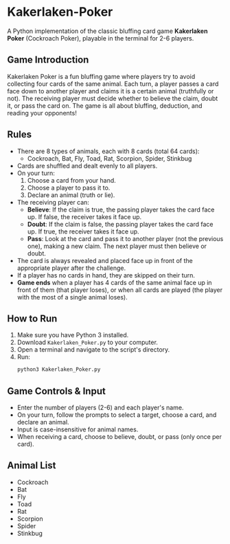 # Kakerlaken-Poker

A Python implementation of the classic bluffing card game **Kakerlaken Poker** (Cockroach Poker), playable in the terminal for 2-6 players.

## Game Introduction
Kakerlaken Poker is a fun bluffing game where players try to avoid collecting four cards of the same animal. Each turn, a player passes a card face down to another player and claims it is a certain animal (truthfully or not). The receiving player must decide whether to believe the claim, doubt it, or pass the card on. The game is all about bluffing, deduction, and reading your opponents!

## Rules
- There are 8 types of animals, each with 8 cards (total 64 cards):
  - Cockroach, Bat, Fly, Toad, Rat, Scorpion, Spider, Stinkbug
- Cards are shuffled and dealt evenly to all players.
- On your turn:
  1. Choose a card from your hand.
  2. Choose a player to pass it to.
  3. Declare an animal (truth or lie).
- The receiving player can:
  - **Believe**: If the claim is true, the passing player takes the card face up. If false, the receiver takes it face up.
  - **Doubt**: If the claim is false, the passing player takes the card face up. If true, the receiver takes it face up.
  - **Pass**: Look at the card and pass it to another player (not the previous one), making a new claim. The next player must then believe or doubt.
- The card is always revealed and placed face up in front of the appropriate player after the challenge.
- If a player has no cards in hand, they are skipped on their turn.
- **Game ends** when a player has 4 cards of the same animal face up in front of them (that player loses), or when all cards are played (the player with the most of a single animal loses).

## How to Run
1. Make sure you have Python 3 installed.
2. Download `Kakerlaken_Poker.py` to your computer.
3. Open a terminal and navigate to the script's directory.
4. Run:
   ```bash
   python3 Kakerlaken_Poker.py
   ```

## Game Controls & Input
- Enter the number of players (2-6) and each player's name.
- On your turn, follow the prompts to select a target, choose a card, and declare an animal.
- Input is case-insensitive for animal names.
- When receiving a card, choose to believe, doubt, or pass (only once per card).

## Animal List
- Cockroach
- Bat
- Fly
- Toad
- Rat
- Scorpion
- Spider
- Stinkbug
